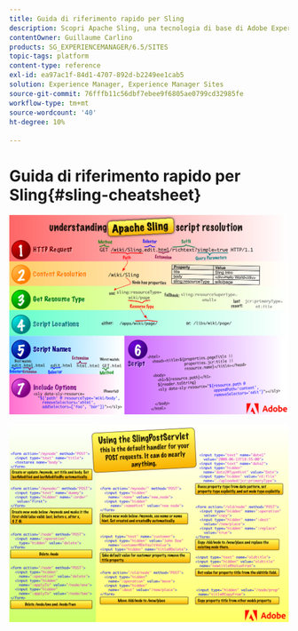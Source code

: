 ```yaml
---
title: Guida di riferimento rapido per Sling
description: Scopri Apache Sling, una tecnologia di base di Adobe Experience Manager, utilizzando questo diagramma di riferimento.
contentOwner: Guillaume Carlino
products: SG_EXPERIENCEMANAGER/6.5/SITES
topic-tags: platform
content-type: reference
exl-id: ea97ac1f-84d1-4707-892d-b2249ee1cab5
solution: Experience Manager, Experience Manager Sites
source-git-commit: 76fffb11c56dbf7ebee9f6805ae0799cd32985fe
workflow-type: tm+mt
source-wordcount: '40'
ht-degree: 10%

---
```


# Guida di riferimento rapido per Sling{#sling-cheatsheet}

![Informazioni sulla risoluzione dello script Apache Sling.](assets/sling-cheatsheet-01.png)

![Utilizzo di SlingPostServlet: questo è il gestore predefinito per le richieste POST; può eseguire quasi tutte le operazioni.](assets/sling-cheatsheet-02.png)
